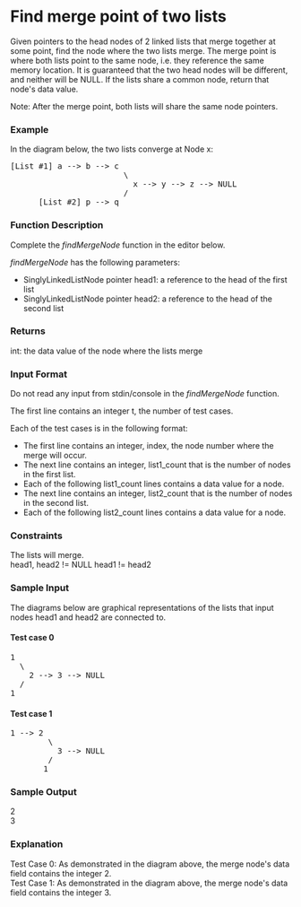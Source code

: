 # Find merge point of two lists

Given pointers to the head nodes of 2 linked lists that merge together at some point, find the node where the two lists merge. The merge point is where both lists point to the same node, i.e. they reference the same memory location. It is guaranteed that the two head nodes will be different, and neither will be NULL. If the lists share a common node, return that node's data value.

Note: After the merge point, both lists will share the same node pointers. 

### Example

In the diagram below, the two lists converge at Node x:

<pre>
[List #1] a --> b --> c
                        \
                          x --> y --> z --> NULL
                        /
      [List #2] p --> q
</pre>

### Function Description

Complete the *findMergeNode* function in the editor below.

*findMergeNode* has the following parameters:
* SinglyLinkedListNode pointer head1: a reference to the head of the first list
* SinglyLinkedListNode pointer head2: a reference to the head of the second list

### Returns

int: the data value of the node where the lists merge 

### Input Format

Do not read any input from stdin/console in the *findMergeNode* function.

The first line contains an integer t, the number of test cases.

Each of the test cases is in the following format:
* The first line contains an integer, index, the node number where the merge will occur.
* The next line contains an integer, list1_count that is the number of nodes in the first list.
* Each of the following list1_count lines contains a data value for a node.
* The next line contains an integer, list2_count that is the number of nodes in the second list.
* Each of the following list2_count lines contains a data value for a node.

### Constraints

The lists will merge. <br>
head1, head2 != NULL
head1 != head2

### Sample Input

The diagrams below are graphical representations of the lists that input nodes head1 and head2 are connected to. 

#### Test case 0

<pre>
1
  \
    2 --> 3 --> NULL
  /
1
</pre>

#### Test case 1

<pre>
1 --> 2
        \
          3 --> NULL
        / 
       1
</pre>

### Sample Output

2 <br>
3

### Explanation

Test Case 0: As demonstrated in the diagram above, the merge node's data field contains the integer 2. <br>
Test Case 1: As demonstrated in the diagram above, the merge node's data field contains the integer 3.
